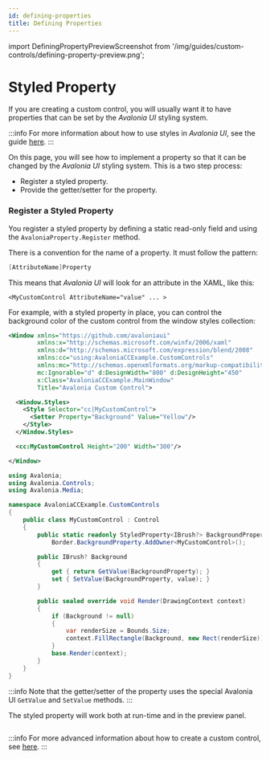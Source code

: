 ```yaml
---
id: defining-properties
title: Defining Properties
---
```


import DefiningPropertyPreviewScreenshot from '/img/guides/custom-controls/defining-property-preview.png';

# Styled Property

If you are creating a custom control, you will usually want it to have properties that can be set by the _Avalonia UI_ styling system.

:::info
For more information about how to use styles in _Avalonia UI_, see the guide [here](../../basics/user-interface/styling).
:::

On this page, you will see how to implement a property so that it can be changed by the _Avalonia UI_ styling system. This is a two step process:

* Register a styled property.
* Provide the getter/setter for the property.

### Register a Styled Property

You register a styled property by defining a static read-only field and using the `AvaloniaProperty.Register` method.

There is a convention for the name of a property. It must follow the pattern:

```csharp
[AttributeName]Property
```

This means that _Avalonia UI_ will look for an attribute in the XAML, like this:

```
<MyCustomControl AttributeName="value" ... >
```

For example, with a styled property in place, you can control the background color of the custom control from the window styles collection:

```xml title='MainWindow.axaml'
<Window xmlns="https://github.com/avaloniaui"
        xmlns:x="http://schemas.microsoft.com/winfx/2006/xaml"
        xmlns:d="http://schemas.microsoft.com/expression/blend/2008"
        xmlns:cc="using:AvaloniaCCExample.CustomControls"
        xmlns:mc="http://schemas.openxmlformats.org/markup-compatibility/2006"
        mc:Ignorable="d" d:DesignWidth="800" d:DesignHeight="450"
        x:Class="AvaloniaCCExample.MainWindow"
        Title="Avalonia Custom Control">

  <Window.Styles>
    <Style Selector="cc|MyCustomControl">
      <Setter Property="Background" Value="Yellow"/>
    </Style>
  </Window.Styles>

  <cc:MyCustomControl Height="200" Width="300"/>

</Window>
```

```csharp title='MyCustomControl.cs'
using Avalonia;
using Avalonia.Controls;
using Avalonia.Media;

namespace AvaloniaCCExample.CustomControls
{
    public class MyCustomControl : Control
    {
        public static readonly StyledProperty<IBrush?> BackgroundProperty =
            Border.BackgroundProperty.AddOwner<MyCustomControl>();

        public IBrush? Background
        {
            get { return GetValue(BackgroundProperty); }
            set { SetValue(BackgroundProperty, value); }
        }

        public sealed override void Render(DrawingContext context)
        {
            if (Background != null)
            {
                var renderSize = Bounds.Size;
                context.FillRectangle(Background, new Rect(renderSize));
            }
            base.Render(context);
        }
    }
}
```

:::info
Note that the getter/setter of the property uses the special Avalonia UI `GetValue` and `SetValue` methods.
:::

The styled property will work both at run-time and in the preview panel.

<img src={DefiningPropertyPreviewScreenshot} alt=''/>

:::info
For more advanced information about how to create a custom control, see [here](../custom-controls/how-to-create-advanced-custom-controls.md).
:::
